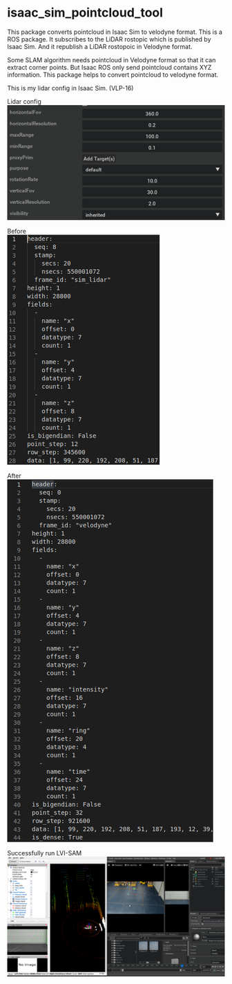 # isaac_sim_pointcloud_tool
This package converts pointcloud in Isaac Sim to velodyne format. This is a ROS package. It subscribes to the LiDAR rostopic which is published by Isaac Sim. And it republish a LiDAR rostopoic in Velodyne format.

Some SLAM algorithm needs pointcloud in Velodyne format so that it can extract corner points. But Isaac ROS only send pointcloud contains XYZ information. This package helps to convert pointcloud to velodyne format.

This is my lidar config in Isaac Sim. (VLP-16)

Lidar config
![LiDAR](pic/LiDAR.png)

Before  
![before](pic/before.png)

After  
![after](pic/after.png)

Successfully run LVI-SAM  
![SLAM](pic/lvisam.png)
